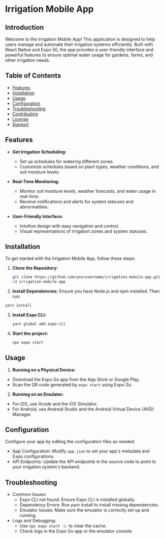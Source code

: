 # Irrigation Mobile App

## Introduction

Welcome to the Irrigation Mobile App! This application is designed to help users manage and automate their irrigation systems efficiently. Built with React Native and Expo 50, the app provides a user-friendly interface and powerful features to ensure optimal water usage for gardens, farms, and other irrigation needs.

## Table of Contents

- [Features](#features)
- [Installation](#installation)
- [Usage](#usage)
- [Configuration](#configuration)
- [Troubleshooting](#troubleshooting)
- [Contributing](#contributing)
- [License](#license)
- [Support](#support)

## Features

- **Get Irrigation Scheduling:**
  - Set up schedules for watering different zones.
  - Customize schedules based on plant types, weather conditions, and soil moisture levels.

- **Real-Time Monitoring:**
  - Monitor soil moisture levels, weather forecasts, and water usage in real-time.
  - Receive notifications and alerts for system statuses and abnormalities.

- **User-Friendly Interface:**
  - Intuitive design with easy navigation and control.
  - Visual representations of irrigation zones and system statuses.

## Installation

To get started with the Irrigation Mobile App, follow these steps:

1. **Clone the Repository:**

   ```bash
   git clone https://github.com/yourusername/irrigation-mobile-app.git
   cd irrigation-mobile-app
   ```
   
2. **Install Dependencies:**
   Ensure you have Node.js and npm installed. Then run:

  ```bash
  yarn install
  ```

3. **Install Expo CLI:**
   ```bash
   yarn global add expo-cli
   ```

4. **Start the project:**
   ```bash
   npx expo start
   ```
## Usage
1. **Running on a Physical Device:**
  - Download the Expo Go app from the App Store or Google Play.
  - Scan the QR code generated by `expo start` using Expo Go.

2. **Running on an Emulator:**
  - For iOS, use Xcode and the iOS Simulator.
  - For Android, use Android Studio and the Android Virtual Device (AVD) Manager.

## Configuration
Configure your app by editing the configuration files as needed:

- App Configuration:
  Modify `app.json` to set your app's metadata and Expo configurations.
- API Endpoints:
  Update the API endpoints in the source code to point to your irrigation system's backend.
  
## Troubleshooting

- Common Issues:
    - Expo CLI not found: Ensure Expo CLI is installed globally.
    - Dependency Errors: Run yarn install to install missing dependencies.
    - Emulator Issues: Make sure the emulator is correctly set up and running.
- Logs and Debugging:
    - Use `npx expo start -c `to clear the cache.
    - Check logs in the Expo Go app or the emulator console
  
